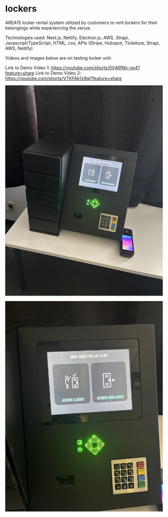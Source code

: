 # lockers
AREA15 locker rental system utilized by customers to rent lockers for their belongings while experiencing the venue.

Technologies used: Next.js, Netlify, Electron.js, AWS, Strapi, Javascript/TypeScript, HTML, css, APIs (Stripe, Hubspot, Ticketure, Strapi, AWS, Netlify)

Videos and images below are on testing locker unit:

Link to Demo Video 1: https://youtube.com/shorts/0V46fNn-vp4?feature=share
Link to Demo Video 2: https://youtube.com/shorts/VTKFAk1z9qI?feature=share

![Alt text](https://github.com/R2DEV0/lockers/blob/main/IMG_4573.jpg "Locker Example")

![Alt text](https://github.com/R2DEV0/lockers/blob/main/IMG_4574.jpg "Locker Example")

